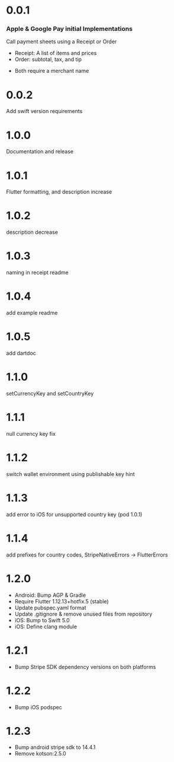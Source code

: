# 0.0.1

### Apple & Google Pay initial Implementations

Call payment sheets using a Receipt or Order
  - Receipt: A list of items and prices
  - Order: subtotal, tax, and tip
  * Both require a merchant name

# 0.0.2

Add swift version requirements

# 1.0.0

Documentation and release

# 1.0.1

Flutter formatting, and description increase

# 1.0.2

description decrease

# 1.0.3

naming in receipt readme

# 1.0.4

add example readme

# 1.0.5

add dartdoc

# 1.1.0

setCurrencyKey and setCountryKey

# 1.1.1

null currency key fix

# 1.1.2

switch wallet environment using publishable key hint

# 1.1.3

add error to iOS for unsupported country key (pod 1.0.1)

# 1.1.4 

add prefixes for country codes, StripeNativeErrors -> FlutterErrors

# 1.2.0

* Android: Bump AGP & Gradle
* Require Flutter 1.12.13+hotfix.5 (stable)
* Update pubspec.yaml format
* Update .gitignore & remove unused files from repository
* iOS: Bump to Swift 5.0
* iOS: Define clang module

# 1.2.1

* Bump Stripe SDK dependency versions on both platforms

# 1.2.2

* Bump iOS podspec

# 1.2.3

* Bump android stripe sdk to 14.4.1
* Remove kotson:2.5.0